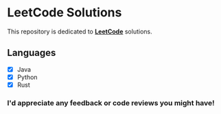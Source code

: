 # LeetCode Solutions
This repository is dedicated to [**LeetCode**](https://leetcode.com/) solutions. 

## Languages
- [x] Java
- [x] Python
- [x] Rust

### I'd appreciate any feedback or code reviews you might have!
